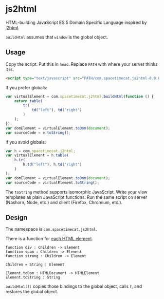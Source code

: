 # js2html

HTML-building JavaScript ES 5 Domain Specific Language
inspired by [j2html](https://j2html.com/).

`buildHtml` assumes that `window` is the global object.

## Usage

Copy the script.
Put this in `head`.
Replace `PATH` with where your server thinks it is.

```html
<script type="text/javascript" src="PATH/com.spacetimecat.js2html-0.0.0.js"></script>
```

If you prefer globals:

```javascript
var virtualElement = com.spacetimecat.j2html.buildHtml(function () {
    return table(
        tr(
            td("left"), td("right")
        )
    );
});
var domElement = virtualElement.toDom(document);
var sourceCode = e.toString();
```

If you avoid globals:

```javascript
var h = com.spacetimecat.j2html;
var virtualElement = h.table(
    h.tr(
        h.td("left"), h.td("right")
    )
);
var domElement = virtualElement.toDom(document);
var sourceCode = virtualElement.toString();
```

The `toString` method supports isomorphic JavaScript.
Write your view templates as plain JavaScript functions.
Run the same script on server (Nashorn, Node, etc.)
and client (Firefox, Chromium, etc.).

## Design

The namespace is `com.spacetimecat.js2html`.

There is a function for [each HTML element](https://developer.mozilla.org/en/docs/Web/HTML/Element).

```
function div : Children -> Element
function span : Children -> Element
function strong : Children -> Element

Children = String | Element

Element.toDom : HTMLDocument -> HTMLElement
Element.toString : String
```

`buildHtml(f)` copies those bindings to the global object,
calls `f`, and restores the global object.

